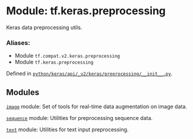 <div itemscope itemtype="http://developers.google.com/ReferenceObject">
<meta itemprop="name" content="tf.keras.preprocessing" />
<meta itemprop="path" content="Stable" />
</div>

# Module: tf.keras.preprocessing

Keras data preprocessing utils.

### Aliases:

* Module `tf.compat.v2.keras.preprocessing`
* Module `tf.keras.preprocessing`



Defined in [`python/keras/api/_v2/keras/preprocessing/__init__.py`](/code/stable/tensorflow/python/keras/api/_v2/keras/preprocessing/__init__.py).

<!-- Placeholder for "Used in" -->


## Modules

[`image`](../../tf/keras/preprocessing/image.md) module: Set of tools for real-time data augmentation on image data.

[`sequence`](../../tf/keras/preprocessing/sequence.md) module: Utilities for preprocessing sequence data.

[`text`](../../tf/keras/preprocessing/text.md) module: Utilities for text input preprocessing.

